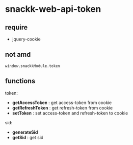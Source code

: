 # snackk-web-api-token

## require
* jquery-cookie

## not amd
```
window.snackkModule.token
```

## functions
token:
* **getAccessToken** : get access-token from cookie
* **getRefreshToken** : get refresh-token from cookie
* **setToken** : set access-token and refresh-token to cookie

sid:
* **generateSid**
* **getSid** : get sid
